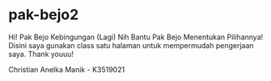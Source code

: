 # pak-bejo2
Hi! Pak Bejo Kebingungan (Lagi) Nih Bantu Pak Bejo Menentukan Pilihannya!
Disini saya gunakan class satu halaman untuk mempermudah pengerjaan saya. Thank youuu!

Christian Anelka Manik - K3519021
